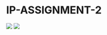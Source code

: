 # IP-ASSIGNMENT-2

<img src="https://lh4.googleusercontent.com/T552mvAJZ1oAwqIWdlW5_2741Yz0lx8kDo0D1C13y_WXKALCcSUhbnoepcinna5nf9WSfDP3TpT6FusOsu0z0oSkdv_LBLrYfsTD8V7abaCA5boHZEPCn-s8TBJfPcjKufisyNT0m_BIf9m-qhcg7bnKttJ0jUJA5afPkXyowfkBtM6ZUCINA78swg"/>

<img src="https://lh4.googleusercontent.com/iL8x-cB2g0I1ib8QzCQhwshhdBqE0TccZCX_qeOcxK02SoyqN7-icJis2QK0Fq7GCh8omhhLEoQQiXtyVdetp7n8RtT8cQ3D7ZmuPvKUvj3KRLXOE1cJqMVnj7dOGQBbeRrLr5zBEXL2IacnXpHvR6PSZVEk_K43o9ddhAMmQ2gxgFj-00r81k2iKQ"/>
